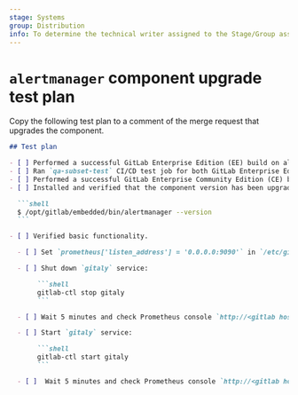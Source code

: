 ```yaml
---
stage: Systems
group: Distribution
info: To determine the technical writer assigned to the Stage/Group associated with this page, see https://handbook.gitlab.com/handbook/product/ux/technical-writing/#assignments
---
```


# `alertmanager` component upgrade test plan

Copy the following test plan to a comment of the merge request that upgrades the component.

````markdown
## Test plan

- [ ] Performed a successful GitLab Enterprise Edition (EE) build on all supported platforms.
- [ ] Ran `qa-subset-test` CI/CD test job for both GitLab Enterprise Edition and GitLab Community Edition.
- [ ] Performed a successful GitLab Enterprise Community Edition (CE) build on dev.gitlab.org.
- [ ] Installed and verified that the component version has been upgraded.

  ```shell
  $ /opt/gitlab/embedded/bin/alertmanager --version
  ```

- [ ] Verified basic functionality.

  - [ ] Set `prometheus['listen_address'] = '0.0.0.0:9090'` in `/etc/gitlab/gitlab.rb` and run `sudo gitlab-ctl reconfigure`.

  - [ ] Shut down `gitaly` service:

       ```shell
       gitlab-ctl stop gitaly
       ```

  - [ ] Wait 5 minutes and check Prometheus console `http://<gitlab host>:9090/alerts?search=` for service down alert.

  - [ ] Start `gitaly` service:

       ```shell
       gitlab-ctl start gitaly
       ```

  - [ ]  Wait 5 minutes and check Prometheus console `http://<gitlab host>:9090/alerts?search=` for service back up.

````
